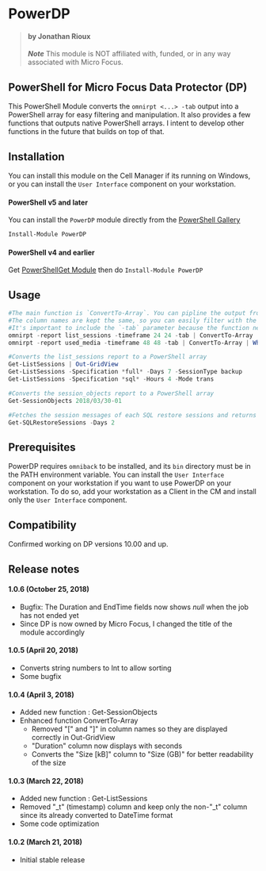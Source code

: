 # PowerDP
> #### by Jonathan Rioux
> ***Note*** This module is NOT affiliated with, funded, or in any way associated with Micro Focus.

PowerShell for Micro Focus Data Protector (DP)
-
This PowerShell Module converts the `omnirpt <...> -tab` output into a PowerShell array for easy filtering and manipulation. It also provides a few functions that outputs native PowerShell arrays. I intent to develop other functions in the future that builds on top of that.

Installation
-
You can install this module on the Cell Manager if its running on Windows, or you can install the `User Interface` component on your workstation.
#### PowerShell v5 and later
You can install the `PowerDP` module directly from the [PowerShell Gallery](https://www.powershellgallery.com/packages/PowerDP)
```PowerShell
Install-Module PowerDP
```

#### PowerShell v4 and earlier
Get [PowerShellGet Module](https://docs.microsoft.com/en-us/powershell/gallery/psget/get_psget_module) then do `Install-Module PowerDP`

Usage
-
```PowerShell
#The main function is `ConvertTo-Array`. You can pipline the output from the `omnirpt` command or pass it as a parameter.
#The column names are kept the same, so you can easily filter with the columns names and display only the columns you want.
#It's important to include the `-tab` parameter because the function needs the input to be tab separated.
omnirpt -report list_sessions -timeframe 24 24 -tab | ConvertTo-Array
omnirpt -report used_media -timeframe 48 48 -tab | ConvertTo-Array | Where-Object {$_.Location -like "*HP:MSL6480*"}

#Converts the list_sessions report to a PowerShell array
Get-ListSessions | Out-GridView
Get-ListSessions -Specification *full* -Days 7 -SessionType backup
Get-ListSessions -Specification *sql* -Hours 4 -Mode trans

#Converts the session_objects report to a PowerShell array
Get-SessionObjects 2018/03/30-01

#Fetches the session messages of each SQL restore sessions and returns a PowerShell array
Get-SQLRestoreSessions -Days 2
```

Prerequisites
-
PowerDP requires `omniback` to be installed, and its `bin` directory must be in the PATH environment variable.
You can install the `User Interface` component on your workstation if you want to use PowerDP on your workstation. To do so, add your workstation as a Client in the CM and install only the `User Interface` component.

Compatibility
-
Confirmed working on DP versions 10.00 and up.

Release notes
-
#### 1.0.6 (October 25, 2018)
* Bugfix: The Duration and EndTime fields now shows *null* when the job has not ended yet
* Since DP is now owned by Micro Focus, I changed the title of the module accordingly

#### 1.0.5 (April 20, 2018)
* Converts string numbers to Int to allow sorting
* Some bugfix

#### 1.0.4  (April 3, 2018)
* Added new function : Get-SessionObjects
* Enhanced function ConvertTo-Array
    - Removed "[" and "]" in column names so they are displayed correctly in Out-GridView
    - "Duration" column now displays with seconds
    - Converts the "Size [kB]" column to "Size (GB)" for better readability of the size

#### 1.0.3 (March 22, 2018)
* Added new function : Get-ListSessions
* Removed "\_t" (timestamp) column and keep only the non-"\_t" column since its already converted to DateTime format
* Some code optimization

#### 1.0.2 (March 21, 2018)
* Initial stable release